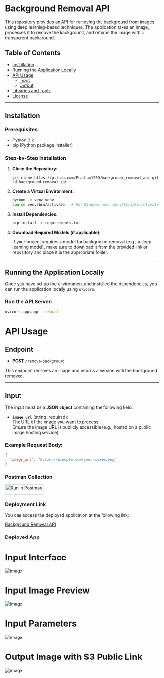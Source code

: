 # Background Removal API

This repository provides an API for removing the background from images using deep learning-based techniques. The application takes an image, processes it to remove the background, and returns the image with a transparent background.

## Table of Contents

- [Installation](#installation)
- [Running the Application Locally](#running-the-application-locally)
- [API Usage](#api-usage)
  - [Input](#input)
  - [Output](#output)
- [Libraries and Tools](#libraries-and-tools)
- [License](#license)

---

## Installation

### Prerequisites

- Python 3.x
- pip (Python package installer)

### Step-by-Step Installation

1. **Clone the Repository:**

    ```bash
    git clone https://github.com/Pratham1209/background_removal_api.git
    cd background-removal-api
    ```

2. **Create a Virtual Environment:**

    ```bash
    python -m venv venv
    source venv/bin/activate   # For Windows use: venv\Scripts\activate
    ```

3. **Install Dependencies:**

    ```bash
    pip install -r requirements.txt
    ```

4. **Download Required Models (if applicable):**

    If your project requires a model for background removal (e.g., a deep learning model), make sure to download it from the provided link or repository and place it in the appropriate folder.

---

## Running the Application Locally

Once you have set up the environment and installed the dependencies, you can run the application locally using `uvicorn`.

### Run the API Server:

```bash
uvicorn app:app --reload

```

# API Usage

## Endpoint

- **POST** `/remove-background`

This endpoint receives an image and returns a version with the background removed.

---

## Input

The input must be a **JSON object** containing the following field:

- **`image_url`** (string, required):  
  The URL of the image you want to process.  
  Ensure the image URL is publicly accessible (e.g., hosted on a public image hosting service).

### Example Request Body:

```json
{
  "image_url": "https://example.com/your-image.png"
}
```
### Postman Collection

[<img src="https://run.pstmn.io/button.svg" alt="Run In Postman" style="width: 128px; height: 32px;">](https://app.getpostman.com/run-collection/33785306-d16069c2-06a8-42eb-b135-6f8274c184de?action=collection%2Ffork&source=rip_markdown&collection-url=entityId%3D33785306-d16069c2-06a8-42eb-b135-6f8274c184de%26entityType%3Dcollection%26workspaceId%3D45dfb44a-9237-41be-9edd-bdba79abe8cd)

### Deployment Link

You can access the deployed application at the following link:

[Background Removal API](https://os--backgroundremovalapi.streamlit.app/)

### Deployed App 

# Input Interface
![image](https://github.com/user-attachments/assets/9623c46f-374d-4587-a790-56ca59161326)

# Input Image Preview
![image](https://github.com/user-attachments/assets/b0651f49-d1cb-440a-9bc0-c760bf282bfd)

# Input Parameters
![image](https://github.com/user-attachments/assets/337f9820-46aa-4c97-a929-a11aecad3d3a)

# Output Image with S3 Public Link

![image](https://github.com/user-attachments/assets/63a61225-8f59-46f3-9222-a2eab0080e2c)








 
